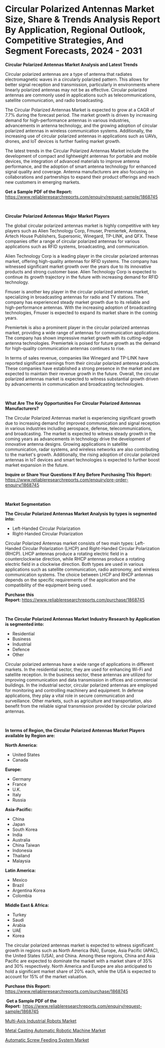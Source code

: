 <p><h1>Circular Polarized Antennas Market Size, Share & Trends Analysis Report By Application, Regional Outlook, Competitive Strategies, And Segment Forecasts, 2024 - 2031</h1></p><p><strong>Circular Polarized Antennas Market Analysis and Latest Trends</strong></p>
<p><p>Circular polarized antennas are a type of antenna that radiates electromagnetic waves in a circularly polarized pattern. This allows for better signal reception and transmission, particularly in environments where linearly polarized antennas may not be as effective. Circular polarized antennas are commonly used in applications such as telecommunications, satellite communication, and radio broadcasting.</p><p>The Circular Polarized Antennas Market is expected to grow at a CAGR of 7.7% during the forecast period. The market growth is driven by increasing demand for high-performance antennas in various industries, advancements in antenna technology, and the growing adoption of circular polarized antennas in wireless communication systems. Additionally, the increasing use of circular polarized antennas in applications such as UAVs, drones, and IoT devices is further fueling market growth.</p><p>The latest trends in the Circular Polarized Antennas Market include the development of compact and lightweight antennas for portable and mobile devices, the integration of advanced materials to improve antenna performance, and the adoption of smart antenna technology for enhanced signal quality and coverage. Antenna manufacturers are also focusing on collaborations and partnerships to expand their product offerings and reach new customers in emerging markets.</p></p>
<p><strong>Get a Sample PDF of the Report:&nbsp;</strong> <a href="https://www.reliableresearchreports.com/enquiry/request-sample/1868745">https://www.reliableresearchreports.com/enquiry/request-sample/1868745</a></p>
<p>&nbsp;</p>
<p><strong>Circular Polarized Antennas Major Market Players</strong></p>
<p><p>The global circular polarized antennas market is highly competitive with key players such as Alien Technology Corp, Fmuser, Premiertek, Antenna, Artech House Publishers, Supersonic, Winegard, TP-LINK, and QFX. These companies offer a range of circular polarized antennas for various applications such as RFID systems, broadcasting, and communication.</p><p>Alien Technology Corp is a leading player in the circular polarized antennas market, offering high-quality antennas for RFID systems. The company has witnessed significant market growth over the years due to its innovative products and strong customer base. Alien Technology Corp is expected to continue its growth trajectory in the future with increasing demand for RFID technology.</p><p>Fmuser is another key player in the circular polarized antennas market, specializing in broadcasting antennas for radio and TV stations. The company has experienced steady market growth due to its reliable and high-performance antennas. With the increasing adoption of broadcasting technologies, Fmuser is expected to expand its market share in the coming years.</p><p>Premiertek is also a prominent player in the circular polarized antennas market, providing a wide range of antennas for communication applications. The company has shown impressive market growth with its cutting-edge antenna technologies. Premiertek is poised for future growth as the demand for high-quality communication antennas continues to rise.</p><p>In terms of sales revenue, companies like Winegard and TP-LINK have reported significant earnings from their circular polarized antenna products. These companies have established a strong presence in the market and are expected to maintain their revenue growth in the future. Overall, the circular polarized antennas market is expected to witness substantial growth driven by advancements in communication and broadcasting technologies.</p></p>
<p>&nbsp;</p>
<p><strong>What Are The Key Opportunities For Circular Polarized Antennas Manufacturers?</strong></p>
<p><p>The Circular Polarized Antennas market is experiencing significant growth due to increasing demand for improved communication and signal reception in various industries including aerospace, defense, telecommunications, and broadcasting. The market is expected to witness steady growth in the coming years as advancements in technology drive the development of innovative antenna designs. Growing applications in satellite communication, radar systems, and wireless networks are also contributing to the market's growth. Additionally, the rising adoption of circular polarized antennas in IoT devices and smart technologies is expected to further boost market expansion in the future.</p></p>
<p><strong>Inquire or Share Your Questions If Any Before Purchasing This Report:</strong> <a href="https://www.reliableresearchreports.com/enquiry/pre-order-enquiry/1868745">https://www.reliableresearchreports.com/enquiry/pre-order-enquiry/1868745</a></p>
<p>&nbsp;</p>
<p><strong>Market Segmentation</strong></p>
<p><strong>The Circular Polarized Antennas Market Analysis by types is segmented into:</strong></p>
<p><ul><li>Left-Handed Circular Polarization</li><li>Right-Handed Circular Polarization</li></ul></p>
<p><p>Circular Polarized Antennas market consists of two main types: Left-Handed Circular Polarization (LHCP) and Right-Handed Circular Polarization (RHCP). LHCP antennas produce a rotating electric field in a counterclockwise direction, while RHCP antennas produce a rotating electric field in a clockwise direction. Both types are used in various applications such as satellite communication, radio astronomy, and wireless communication systems. The choice between LHCP and RHCP antennas depends on the specific requirements of the application and the compatibility of the equipment being used.</p></p>
<p><strong>Purchase this Report:&nbsp;</strong><a href="https://www.reliableresearchreports.com/purchase/1868745">https://www.reliableresearchreports.com/purchase/1868745</a></p>
<p>&nbsp;</p>
<p><strong>The Circular Polarized Antennas Market Industry Research by Application is segmented into:</strong></p>
<p><ul><li>Residential</li><li>Business</li><li>Industrial</li><li>Defence</li><li>Other</li></ul></p>
<p><p>Circular polarized antennas have a wide range of applications in different markets. In the residential sector, they are used for enhancing Wi-Fi and satellite reception. In the business sector, these antennas are utilized for improving communication and data transmission in offices and commercial buildings. In the industrial sector, circular polarized antennas are employed for monitoring and controlling machinery and equipment. In defense applications, they play a vital role in secure communication and surveillance. Other markets, such as agriculture and transportation, also benefit from the reliable signal transmission provided by circular polarized antennas.</p></p>
<p>&nbsp;</p>
<p><strong>In terms of Region, the Circular Polarized Antennas Market Players available by Region are:</strong></p>
<p>
    <p> <strong> North America: </strong>
        <ul>
            <li>United States</li>
            <li>Canada</li>
        </ul>
        </p> 
    <p> <strong> Europe: </strong>
        <ul>
            <li>Germany</li>
            <li>France</li>
            <li>U.K.</li>
            <li>Italy</li>
            <li>Russia</li>
        </ul>
        </p> 
    <p> <strong> Asia-Pacific: </strong>
        <ul>
            <li>China</li>
            <li>Japan</li>
            <li>South Korea</li>
            <li>India</li>
            <li>Australia</li>
            <li>China Taiwan</li>
            <li>Indonesia</li>
            <li>Thailand</li>
            <li>Malaysia</li>
        </ul>
        </p> 
    <p> <strong> Latin America: </strong>
        <ul>
            <li>Mexico</li>
            <li>Brazil</li>
            <li>Argentina Korea</li>
            <li>Colombia</li>
        </ul>
        </p> 
    <p> <strong> Middle East & Africa: </strong>
        <ul>
            <li>Turkey</li>
            <li>Saudi</li>
            <li>Arabia</li>
            <li>UAE</li>
            <li>Korea</li>
        </ul>
    </p>
    </p>
<p><p>The circular polarized antennas market is expected to witness significant growth in regions such as North America (NA), Europe, Asia Pacific (APAC), the United States (USA), and China. Among these regions, China and Asia Pacific are expected to dominate the market with a market share of 35% and 30% respectively. North America and Europe are also anticipated to hold a significant market share of 20% each, while the USA is expected to account for 15% of the market valuation.</p></p>
<p><strong>Purchase this Report: </strong><a href="https://www.reliableresearchreports.com/purchase/1868745">https://www.reliableresearchreports.com/purchase/1868745</a></p>
<p>&nbsp;<strong>Get a Sample PDF of the Report:&nbsp;&nbsp;</strong><a href="https://www.reliableresearchreports.com/enquiry/request-sample/1868745">https://www.reliableresearchreports.com/enquiry/request-sample/1868745</a></p>
<p><strong></strong></p>
<p><p><a href="https://view.publitas.com/reportprime-1/multi-axis-industrial-robots-market-provides-a-comprehensive-analysis-including-a-macro-overview-of-the-market-as-well-as-micro-details-such-as-market-size-and-competitive-landscape/">Multi-Axis Industrial Robots Market</a></p><p><a href="https://view.publitas.com/reportprime-1/metal-casting-automatic-robotic-machine-market-growth-market-trends-covid-19-impact-and-forecasts-for-period-from-2023-2030/">Metal Casting Automatic Robotic Machine Market</a></p><p><a href="https://view.publitas.com/reportprime-1/decoding-the-automatic-screw-feeding-system-market-a-deep-dive-into-the-latest-market-trends-market-segmentation-and-competitive-analysis/">Automatic Screw Feeding System Market</a></p></p>